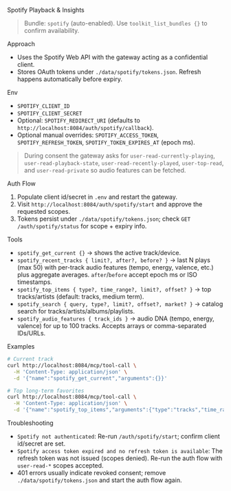Spotify Playback & Insights

> Bundle: `spotify` (auto-enabled). Use `toolkit_list_bundles {}` to confirm availability.

Approach
- Uses the Spotify Web API with the gateway acting as a confidential client.
- Stores OAuth tokens under `./data/spotify/tokens.json`. Refresh happens automatically before expiry.

Env
- `SPOTIFY_CLIENT_ID`
- `SPOTIFY_CLIENT_SECRET`
- Optional: `SPOTIFY_REDIRECT_URI` (defaults to `http://localhost:8084/auth/spotify/callback`).
- Optional manual overrides: `SPOTIFY_ACCESS_TOKEN`, `SPOTIFY_REFRESH_TOKEN`, `SPOTIFY_TOKEN_EXPIRES_AT` (epoch ms).
> During consent the gateway asks for `user-read-currently-playing`, `user-read-playback-state`, `user-read-recently-played`, `user-top-read`, and `user-read-private` so audio features can be fetched.

Auth Flow
1. Populate client id/secret in `.env` and restart the gateway.
2. Visit `http://localhost:8084/auth/spotify/start` and approve the requested scopes.
3. Tokens persist under `./data/spotify/tokens.json`; check `GET /auth/spotify/status` for scope + expiry info.

Tools
- `spotify_get_current {}` → shows the active track/device.
- `spotify_recent_tracks { limit?, after?, before? }` → last N plays (max 50) with per-track audio features (tempo, energy, valence, etc.) plus aggregate averages. `after`/`before` accept epoch ms or ISO timestamps.
- `spotify_top_items { type?, time_range?, limit?, offset? }` → top tracks/artists (default: tracks, medium term).
- `spotify_search { query, type?, limit?, offset?, market? }` → catalog search for tracks/artists/albums/playlists.
- `spotify_audio_features { track_ids }` → audio DNA (tempo, energy, valence) for up to 100 tracks. Accepts arrays or comma-separated IDs/URLs.

Examples
```bash
# Current track
curl http://localhost:8084/mcp/tool-call \
  -H 'Content-Type: application/json' \
  -d '{"name":"spotify_get_current","arguments":{}}'

# Top long-term favorites
curl http://localhost:8084/mcp/tool-call \
  -H 'Content-Type: application/json' \
  -d '{"name":"spotify_top_items","arguments":{"type":"tracks","time_range":"long_term","limit":10}}'
```

Troubleshooting
- `Spotify not authenticated`: Re-run `/auth/spotify/start`; confirm client id/secret are set.
- `Spotify access token expired and no refresh token is available`: The refresh token was not issued (scopes denied). Re-run the auth flow with `user-read-*` scopes accepted.
- 401 errors usually indicate revoked consent; remove `./data/spotify/tokens.json` and start the auth flow again.
